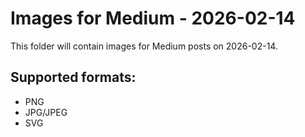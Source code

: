 # Images for Medium - 2026-02-14

This folder will contain images for Medium posts on 2026-02-14.

## Supported formats:
- PNG
- JPG/JPEG
- SVG
